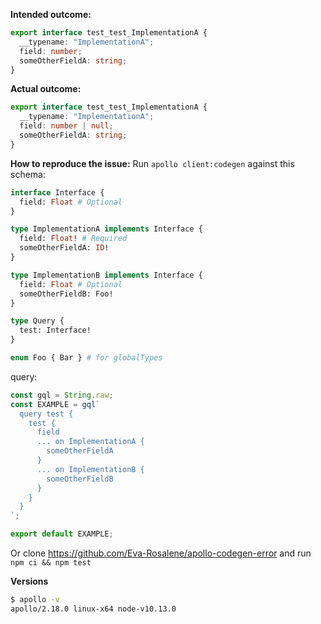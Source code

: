 **Intended outcome:**
```ts
export interface test_test_ImplementationA {
  __typename: "ImplementationA";
  field: number;
  someOtherFieldA: string;
}
```
**Actual outcome:**
```ts
export interface test_test_ImplementationA {
  __typename: "ImplementationA";
  field: number | null;
  someOtherFieldA: string;
}
```
**How to reproduce the issue:**
Run `apollo client:codegen` against this schema:
```graphql
interface Interface {
  field: Float # Optional
}

type ImplementationA implements Interface {
  field: Float! # Required
  someOtherFieldA: ID!
}

type ImplementationB implements Interface {
  field: Float # Optional
  someOtherFieldB: Foo!
}

type Query {
  test: Interface!
}

enum Foo { Bar } # for globalTypes
```
query:
```ts
const gql = String.raw;
const EXAMPLE = gql`
  query test {
    test {
      field
      ... on ImplementationA {
        someOtherFieldA
      }
      ... on ImplementationB {
        someOtherFieldB
      }
    }
  }
`;

export default EXAMPLE;

```
Or clone https://github.com/Eva-Rosalene/apollo-codegen-error and run `npm ci && npm test`

**Versions**
```bash
$ apollo -v
apollo/2.18.0 linux-x64 node-v10.13.0
```
